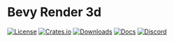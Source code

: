 # Bevy Render 3d

[![License](https://img.shields.io/badge/license-MIT%2FApache-blue.svg)](https://github.com/bevyengine/bevy#license)
[![Crates.io](https://img.shields.io/crates/v/bevy_pbr.svg)](https://crates.io/crates/bevy_pbr)
[![Downloads](https://img.shields.io/crates/d/bevy_pbr.svg)](https://crates.io/crates/bevy_pbr)
[![Docs](https://docs.rs/bevy_pbr/badge.svg)](https://docs.rs/bevy_pbr/latest/bevy_pbr/)
[![Discord](https://img.shields.io/discord/691052431525675048.svg?label=&logo=discord&logoColor=ffffff&color=7389D8&labelColor=6A7EC2)](https://discord.gg/bevy)
